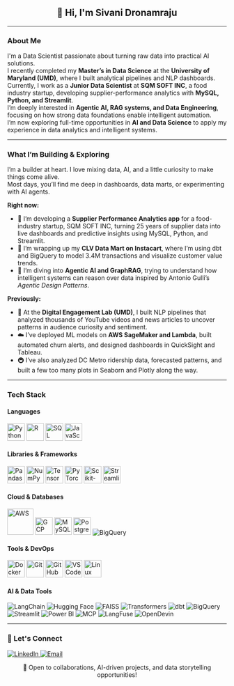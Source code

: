 <h2 align="center">👋 Hi, I'm Sivani Dronamraju</h2>

---

### About Me
I'm a Data Scientist passionate about turning raw data into practical AI solutions.  
I recently completed my **Master’s in Data Science** at the **University of Maryland (UMD)**, where I built analytical pipelines and NLP dashboards.  
Currently, I work as a **Junior Data Scientist** at **SQM SOFT INC**, a food industry startup, developing supplier-performance analytics with **MySQL, Python, and Streamlit**.  
I’m deeply interested in **Agentic AI, RAG systems, and Data Engineering**, focusing on how strong data foundations enable intelligent automation.  
I’m now exploring full-time opportunities in **AI and Data Science** to apply my experience in data analytics and intelligent systems.

---

### What I’m Building & Exploring

I’m a builder at heart. I love mixing data, AI, and a little curiosity to make things come alive.  
Most days, you’ll find me deep in dashboards, data marts, or experimenting with AI agents.

**Right now:**
- 🥫 I’m developing a **Supplier Performance Analytics app** for a food-industry startup, SQM SOFT INC, turning 25 years of supplier data into live dashboards and predictive insights using MySQL, Python, and Streamlit.  
- 🛒 I’m wrapping up my **CLV Data Mart on Instacart**, where I’m using dbt and BigQuery to model 3.4M transactions and visualize customer value trends.  
- 💬 I’m diving into **Agentic AI and GraphRAG**, trying to understand how intelligent systems can reason over data inspired by Antonio Gulli’s *Agentic Design Patterns*.

**Previously:**
- 📰 At the **Digital Engagement Lab (UMD)**, I built NLP pipelines that analyzed thousands of YouTube videos and news articles to uncover patterns in audience curiosity and sentiment.  
- ☁️ I’ve deployed ML models on **AWS SageMaker and Lambda**, built automated churn alerts, and designed dashboards in QuickSight and Tableau.  
- 🚇 I’ve also analyzed DC Metro ridership data, forecasted patterns, and built a few too many plots in Seaborn and Plotly along the way.  

---

### Tech Stack

#### Languages
<p align="left">
  <img src="https://cdn.jsdelivr.net/gh/devicons/devicon/icons/python/python-original.svg" alt="Python" width="40" height="40"/>
  <img src="https://cdn.jsdelivr.net/gh/devicons/devicon/icons/r/r-original.svg" alt="R" width="40" height="40"/>
  <img src="https://cdn.jsdelivr.net/gh/devicons/devicon/icons/sqlite/sqlite-original.svg" alt="SQL" width="40" height="40"/>
  <img src="https://cdn.jsdelivr.net/gh/devicons/devicon/icons/javascript/javascript-original.svg" alt="JavaScript" width="40" height="40"/>
</p>

#### Libraries & Frameworks
<p align="left">
  <img src="https://cdn.jsdelivr.net/gh/devicons/devicon/icons/pandas/pandas-original.svg" alt="Pandas" width="40" height="40"/>
  <img src="https://cdn.jsdelivr.net/gh/devicons/devicon/icons/numpy/numpy-original.svg" alt="NumPy" width="40" height="40"/>
  <img src="https://cdn.jsdelivr.net/gh/devicons/devicon/icons/tensorflow/tensorflow-original.svg" alt="TensorFlow" width="40" height="40"/>
  <img src="https://cdn.jsdelivr.net/gh/devicons/devicon/icons/pytorch/pytorch-original.svg" alt="PyTorch" width="40" height="40"/>
  <img src="https://cdn.jsdelivr.net/gh/devicons/devicon/icons/scikitlearn/scikitlearn-original.svg" alt="Scikit-learn" width="40" height="40"/>
  <img src="https://cdn.jsdelivr.net/gh/devicons/devicon/icons/streamlit/streamlit-original.svg" alt="Streamlit" width="40" height="40"/>
</p>

#### Cloud & Databases
<p align="left">
  <img src="https://cdn.jsdelivr.net/gh/devicons/devicon/icons/amazonwebservices/amazonwebservices-original-wordmark.svg" alt="AWS" width="60" height="60"/>
  <img src="https://cdn.jsdelivr.net/gh/devicons/devicon/icons/googlecloud/googlecloud-original.svg" alt="GCP" width="40" height="40"/>
  <img src="https://cdn.jsdelivr.net/gh/devicons/devicon/icons/mysql/mysql-original.svg" alt="MySQL" width="40" height="40"/>
  <img src="https://cdn.jsdelivr.net/gh/devicons/devicon/icons/postgresql/postgresql-original.svg" alt="PostgreSQL" width="40" height="40"/>
  <img src="https://img.shields.io/badge/BigQuery-4285F4?style=for-the-badge&logo=googlecloud&logoColor=white" alt="BigQuery" />
</p>

#### Tools & DevOps
<p align="left">
  <img src="https://cdn.jsdelivr.net/gh/devicons/devicon/icons/docker/docker-original.svg" alt="Docker" width="40" height="40"/>
  <img src="https://cdn.jsdelivr.net/gh/devicons/devicon/icons/git/git-original.svg" alt="Git" width="40" height="40"/>
  <img src="https://cdn.jsdelivr.net/gh/devicons/devicon/icons/github/github-original.svg" alt="GitHub" width="40" height="40"/>
  <img src="https://cdn.jsdelivr.net/gh/devicons/devicon/icons/vscode/vscode-original.svg" alt="VSCode" width="40" height="40"/>
  <img src="https://cdn.jsdelivr.net/gh/devicons/devicon/icons/linux/linux-original.svg" alt="Linux" width="40" height="40"/>
</p>

#### AI & Data Tools
<p align="left">

  <!-- AI & ML Tools -->
  <img src="https://img.shields.io/badge/LangChain-%23007ACC?style=for-the-badge&logo=chainlink&logoColor=white" alt="LangChain"/>
  <img src="https://img.shields.io/badge/Hugging%20Face-FCC72C?style=for-the-badge&logo=huggingface&logoColor=black" alt="Hugging Face"/>
  <img src="https://img.shields.io/badge/FAISS-0052CC?style=for-the-badge&logo=meta&logoColor=white" alt="FAISS"/>
  <img src="https://img.shields.io/badge/Transformers-ffcc00?style=for-the-badge&logo=openai&logoColor=black" alt="Transformers"/>

  <!-- Data Engineering -->
  <img src="https://img.shields.io/badge/dbt-FF694B?style=for-the-badge&logo=dbt&logoColor=white" alt="dbt"/>
  <img src="https://img.shields.io/badge/BigQuery-4285F4?style=for-the-badge&logo=googlecloud&logoColor=white" alt="BigQuery"/>
  <img src="https://img.shields.io/badge/Streamlit-FF4B4B?style=for-the-badge&logo=streamlit&logoColor=white" alt="Streamlit"/>
  <img src="https://img.shields.io/badge/Power%20BI-F2C811?style=for-the-badge&logo=powerbi&logoColor=black" alt="Power BI"/>

  <!-- Infra & Observability -->
  <img src="https://img.shields.io/badge/MCP-1E90FF?style=for-the-badge&logo=gitbook&logoColor=white" alt="MCP"/>
  <img src="https://img.shields.io/badge/LangFuse-800080?style=for-the-badge&logo=flask&logoColor=white" alt="LangFuse"/>
  <img src="https://img.shields.io/badge/OpenDevin-0A66C2?style=for-the-badge&logo=python&logoColor=white" alt="OpenDevin"/>

</p>

---

### 🤝 Let's Connect

<p align="left">
  <a href="https://www.linkedin.com/in/sivani-dronamraju/" target="_blank">
    <img src="https://img.shields.io/badge/LinkedIn-%230077B5.svg?&style=for-the-badge&logo=linkedin&logoColor=white" alt="LinkedIn"/>
  </a>

  <a href="mailto:sivani.dronamraju1507@gmail.com" target="_blank">
    <img src="https://img.shields.io/badge/Email-D14836?style=for-the-badge&logo=gmail&logoColor=white" alt="Email"/>
  </a>

</p>

<p align="center">
  🌱 Open to collaborations, AI-driven projects, and data storytelling opportunities!
</p>

